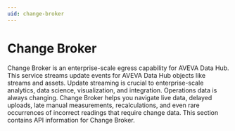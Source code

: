 ```yaml
---
uid: change-broker
---
```


# Change Broker

Change Broker is an enterprise-scale egress capability for AVEVA Data Hub. This service streams update events for AVEVA Data Hub objects like streams and assets. Update streaming is crucial to enterprise-scale analytics, data science, visualization, and integration. Operations data is always changing. Change Broker helps you navigate live data, delayed uploads, late manual measurements, recalculations, and even rare occurrences of incorrect readings that require change data. This section contains API information for Change Broker.
